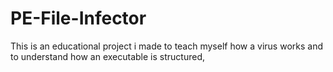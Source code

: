 # PE-File-Infector
This is an educational project i made to teach myself how a virus works and to understand how an executable is structured,
